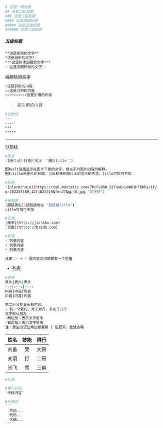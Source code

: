 ```bash
# 这是一级标题
## 这是二级标题
### 这是三级标题
#### 这是四级标题
##### 这是五级标题
###### 这是六级标题

```

##### 五级标题



```bash
**这是加粗的文字**
*这是倾斜的文字*`
***这是斜体加粗的文字***
~~这是加删除线的文字~~
```

~~被删除的文字~~



```bash
>这是引用的内容
>>这是引用的内容
>>>>>>>>>>这是引用的内容
```

> 被引用的内容
>
> 

```bash
#分割线
---
----
***
*****
```

---

分割线



```bash
#图片
![图片alt](图片地址 ''图片title'')

图片alt就是显示在图片下面的文字，相当于对图片内容的解释。
图片title是图片的标题，当鼠标移到图片上时显示的内容。title可加可不加

#实例
![blockchain](https://ss0.bdstatic.com/70cFvHSh_Q1YnxGkpoWK1HF6hhy/it/
u=702257389,1274025419&fm=27&gp=0.jpg "区块链")
```



```bash
#超链接
[超链接名](超链接地址 "超链接title")
title可加可不加

#实例
[简书](http://jianshu.com)
[百度](https://baidu.com)
```

```bash
#列表
- 列表内容
+ 列表内容
* 列表内容

注意：- + * 跟内容之间都要有一个空格
```

- 列表



```bash
#表格
表头|表头|表头
---|:--:|---:
内容|内容|内容
内容|内容|内容

第二行分割表头和内容。
- 有一个就行，为了对齐，多加了几个
文字默认居左
-两边加：表示文字居中
-右边加：表示文字居右
注：原生的语法两边都要用 | 包起来。此处省略
```

| 姓名 | 技能 | 排行 |
| ---- | :--: | ---: |
| 刘备 |  哭  | 大哥 |
| 关羽 |  打  | 二哥 |
| 张飞 |  骂  | 三弟 |

````bash
#代码

#单行代码
`代码内容`

#代码块
```
  代码...
  代码...
  代码...
```
````



